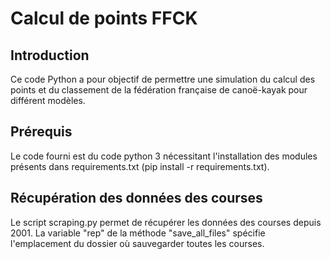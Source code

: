 # Calcul de points FFCK

## Introduction

Ce code Python a pour objectif de permettre une simulation du calcul des points et du classement de la fédération française de canoë-kayak pour différent modèles.

## Prérequis

Le code fourni est du code python 3 nécessitant l'installation des modules présents dans requirements.txt (pip install -r requirements.txt).

## Récupération des données des courses

Le script scraping.py permet de récupérer les données des courses depuis 2001. La variable "rep" de la méthode "save_all_files" spécifie l'emplacement du dossier où sauvegarder toutes les courses.
